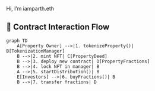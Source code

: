  Hi, I’m iamparth.eth 


## 🔄 Contract Interaction Flow

```mermaid
graph TD
    A[Property Owner] -->|1. tokenizeProperty()| B[TokenizationManager]
    B -->|2. mint NFT| C[PropertyDeed]
    B -->|3. deploy new contract| D[PropertyFractions]
    B -->|4. lock NFT in manager| B
    A -->|5. startDistribution()| B
    E[Investors] -->|6. buyFractions()| B
    B -->|7. transfer fractions| D
```
